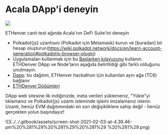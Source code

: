 # Acala DApp'i deneyin

![](../../.gitbook/assets/screen-shot-2021-02-03-at-4.41.26-pm.png)

ETHenver canlı test ağında Acala'nın DeFi Suite'ini deneyin

* Polkadot{js} uzantısını \(Polkadot için Metamask\) kurun ve [buradan] bir hesap oluşturun(https://wiki.polkadot.network/docs/en/learn-account-generation#polkadotjs-browser-plugin)
* Uygulamaları kullanmak için bu [Başlarken kılavuzunu](https://wiki.acala.network/learn/get-started) kullanın. ETHDenver DApp ve Node'ların aşağıda belirtildiği gibi farklı olduğunu unutmayın.
* [Dapp](https://acala-dapp-git-update-acalanetwork.vercel.app/): bu dağıtım, ETHenver hackathon için kullanılan aynı ağa \(TC6\) bağlanır
* [ETHDenver Düğümleri](https://wiki.acala.network/learn/get-started/public-nodes#latest-ethdenver-nodes)

DApp web sitesine ilk indiğinizde, meta verileri yüklemeniz, "Yükle"yi tıklamanız ve Polkadot{js} uzantı isteminde işlemi imzalamanız istenir. Uzantı, henüz EVM dağıtımındaki en son değişikliklere sahip değil - henüz gerçekten yolun başındayız!

![](../../.gitbook/assets/screen-shot-2021-02-03-at-4.39.46-pm%20%281%29%20%281%29%20%281%29 %20%281%29.png)
